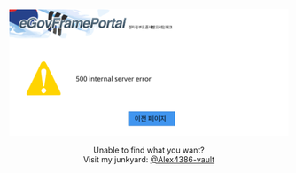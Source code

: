 <p align="center">

<img src="/egovframe-500.svg" />

</p>

<p align="center">
  Unable to find what you want?<br>
  Visit my junkyard: <a href="https://github.com/Alex4386-vault">@Alex4386-vault</a>  
</p>
